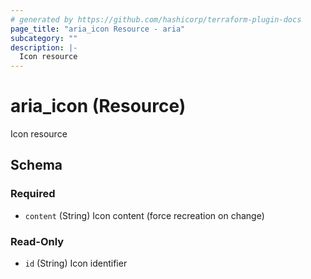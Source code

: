 ```yaml
---
# generated by https://github.com/hashicorp/terraform-plugin-docs
page_title: "aria_icon Resource - aria"
subcategory: ""
description: |-
  Icon resource
---
```


# aria_icon (Resource)

Icon resource



<!-- schema generated by tfplugindocs -->
## Schema

### Required

- `content` (String) Icon content (force recreation on change)

### Read-Only

- `id` (String) Icon identifier

